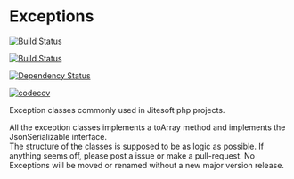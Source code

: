 # Exceptions

[![Build Status](https://img.shields.io/travis/jitesoft/php-exceptions/master.svg?label=master)](https://travis-ci.org/jitesoft/php-exceptions)  

[![Build Status](https://img.shields.io/travis/jitesoft/php-exceptions/develop.svg?label=develop)](https://travis-ci.org/jitesoft/php-exceptions)

[![Dependency Status](https://gemnasium.com/badges/github.com/jitesoft/php-exceptions.svg)](https://gemnasium.com/github.com/jitesoft/php-exceptions)

[![codecov](https://codecov.io/gh/jitesoft/php-exceptions/branch/master/graph/badge.svg)](https://codecov.io/gh/jitesoft/php-exceptions)

Exception classes commonly used in Jitesoft php projects.  

All the exception classes implements a toArray method and implements the JsonSerializable interface.  
The structure of the classes is supposed to be as logic as possible. If anything seems off, please post a issue or make a pull-request.
No Exceptions will be moved or renamed without a new major version release.  

